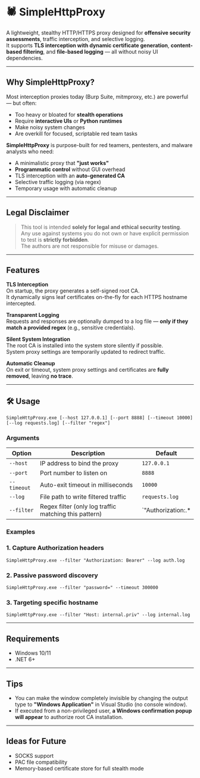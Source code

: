 
# 🕷️ SimpleHttpProxy

A lightweight, stealthy HTTP/HTTPS proxy designed for **offensive security assessments**, traffic interception, and selective logging.  
It supports **TLS interception with dynamic certificate generation**, **content-based filtering**, and **file-based logging** — all without noisy UI dependencies.

---

## Why SimpleHttpProxy?

Most interception proxies today (Burp Suite, mitmproxy, etc.) are powerful — but often:

- Too heavy or bloated for **stealth operations**
- Require **interactive UIs** or **Python runtimes**
- Make noisy system changes
- Are overkill for focused, scriptable red team tasks

**SimpleHttpProxy** is purpose-built for red teamers, pentesters, and malware analysts who need:

- A minimalistic proxy that **"just works"**
- **Programmatic control** without GUI overhead
- TLS interception with an **auto-generated CA**
- Selective traffic logging (via regex)
- Temporary usage with automatic cleanup

---

## Legal Disclaimer

> This tool is intended **solely for legal and ethical security testing**.  
> Any use against systems you do not own or have explicit permission to test is **strictly forbidden**.  
> The authors are not responsible for misuse or damages.

---

## Features

**TLS Interception**  
On startup, the proxy generates a self-signed root CA.  
It dynamically signs leaf certificates on-the-fly for each HTTPS hostname intercepted.

**Transparent Logging**  
Requests and responses are optionally dumped to a log file — **only if they match a provided regex** (e.g., sensitive credentials).

**Silent System Integration**  
The root CA is installed into the system store silently if possible.  
System proxy settings are temporarily updated to redirect traffic.

**Automatic Cleanup**  
On exit or timeout, system proxy settings and certificates are **fully removed**, leaving **no trace**.

---

## 🛠️ Usage

```
SimpleHttpProxy.exe [--host 127.0.0.1] [--port 8888] [--timeout 10000] [--log requests.log] [--filter "regex"]
```

### Arguments

| Option         | Description                                              | Default               |
|----------------|----------------------------------------------------------|-----------------------|
| `--host`       | IP address to bind the proxy                             | `127.0.0.1`           |
| `--port`       | Port number to listen on                                 | `8888`                |
| `--timeout`    | Auto-exit timeout in milliseconds                        | `10000`               |
| `--log`        | File path to write filtered traffic                      | `requests.log`        |
| `--filter`     | Regex filter (only log traffic matching this pattern)    | `"Authorization:.*|password=.*"` |

### Examples

### 1. Capture Authorization headers

```
SimpleHttpProxy.exe --filter "Authorization: Bearer" --log auth.log
```

### 2. Passive password discovery

```
SimpleHttpProxy.exe --filter "password=" --timeout 300000
```

### 3. Targeting specific hostname

```
SimpleHttpProxy.exe --filter "Host: internal.priv" --log internal.log
```

---

## Requirements
- Windows 10/11
- .NET 6+

---

## Tips

- You can make the window completely invisible by changing the output type to **"Windows Application"** in Visual Studio (no console window).
- If executed from a non-privileged user, **a Windows confirmation popup will appear** to authorize root CA installation.

---

## Ideas for Future

- SOCKS support
- PAC file compatibility
- Memory-based certificate store for full stealth mode

